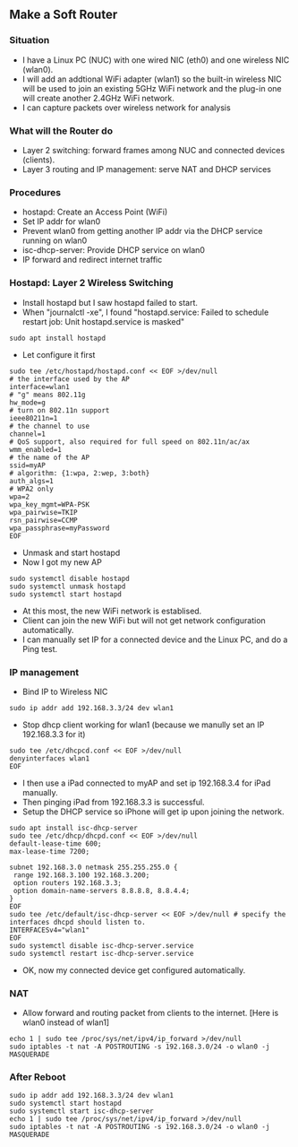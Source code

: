 ## Make a Soft Router
### Situation
* I have a Linux PC (NUC) with one wired NIC (eth0) and one wireless NIC (wlan0). 
* I will add an addtional WiFi adapter (wlan1) so the built-in wireless NIC will be used to join an existing 5GHz WiFi network and the plug-in one will create another 2.4GHz WiFi network.
* I can capture packets over wireless network for analysis 
### What will the Router do
* Layer 2 switching: forward frames among NUC and connected devices (clients).
* Layer 3 routing and IP management: serve NAT and DHCP services
### Procedures
* hostapd: Create an Access Point (WiFi)
* Set IP addr for wlan0
* Prevent wlan0 from getting another IP addr via the DHCP service running on wlan0
* isc-dhcp-server: Provide DHCP service on wlan0
* IP forward and redirect internet traffic
### Hostapd: Layer 2 Wireless Switching
* Install hostapd but I saw hostapd failed to start. 
* When "journalctl -xe", I found "hostapd.service: Failed to schedule restart job: Unit hostapd.service is masked"
```
sudo apt install hostapd
```
* Let configure it first 
```
sudo tee /etc/hostapd/hostapd.conf << EOF >/dev/null 
# the interface used by the AP
interface=wlan1 
# "g" means 802.11g
hw_mode=g
# turn on 802.11n support
ieee80211n=1   
# the channel to use
channel=1
# QoS support, also required for full speed on 802.11n/ac/ax
wmm_enabled=1 
# the name of the AP
ssid=myAP
# algorithm: {1:wpa, 2:wep, 3:both}
auth_algs=1
# WPA2 only
wpa=2
wpa_key_mgmt=WPA-PSK
wpa_pairwise=TKIP
rsn_pairwise=CCMP
wpa_passphrase=myPassword
EOF
```
* Unmask and start hostapd
* Now I got my new AP
```
sudo systemctl disable hostapd
sudo systemctl unmask hostapd
sudo systemctl start hostapd
```
* At this most, the new WiFi network is establised. 
* Client can join the new WiFi but will not get network configuration automatically.
* I can manually set IP for a connected device and the Linux PC, and do a Ping test.
### IP management
* Bind IP to Wireless NIC
```
sudo ip addr add 192.168.3.3/24 dev wlan1
```
* Stop dhcp client working for wlan1 (because we manully set an IP 192.168.3.3 for it)
```
sudo tee /etc/dhcpcd.conf << EOF >/dev/null 
denyinterfaces wlan1
EOF
```
* I then use a iPad connected to myAP and set ip 192.168.3.4 for iPad manually. 
* Then pinging iPad from 192.168.3.3 is successful. 
* Setup the DHCP service so iPhone will get ip upon joining the network.
```
sudo apt install isc-dhcp-server
sudo tee /etc/dhcp/dhcpd.conf << EOF >/dev/null  
default-lease-time 600;
max-lease-time 7200;

subnet 192.168.3.0 netmask 255.255.255.0 {
 range 192.168.3.100 192.168.3.200;
 option routers 192.168.3.3;
 option domain-name-servers 8.8.8.8, 8.8.4.4; 
}
EOF
sudo tee /etc/default/isc-dhcp-server << EOF >/dev/null # specify the interfaces dhcpd should listen to.
INTERFACESv4="wlan1"
EOF
sudo systemctl disable isc-dhcp-server.service
sudo systemctl restart isc-dhcp-server.service
```
* OK, now my connected device get configured automatically.
### NAT
* Allow forward and routing packet from clients to the internet. [Here is wlan0 instead of wlan1]
```
echo 1 | sudo tee /proc/sys/net/ipv4/ip_forward >/dev/null
sudo iptables -t nat -A POSTROUTING -s 192.168.3.0/24 -o wlan0 -j MASQUERADE
```
### After Reboot
```
sudo ip addr add 192.168.3.3/24 dev wlan1
sudo systemctl start hostapd  
sudo systemctl start isc-dhcp-server   
echo 1 | sudo tee /proc/sys/net/ipv4/ip_forward >/dev/null
sudo iptables -t nat -A POSTROUTING -s 192.168.3.0/24 -o wlan0 -j MASQUERADE
```
